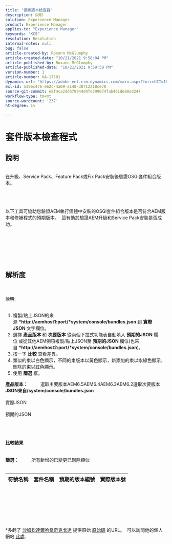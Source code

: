 ```yaml
---
title: "捆綁版本檢查器"
description: 說明
solution: Experience Manager
product: Experience Manager
applies-to: "Experience Manager"
keywords: "KCS"
resolution: Resolution
internal-notes: null
bug: false
article-created-by: Roxann McGlumphy
article-created-date: "10/21/2021 9:58:04 PM"
article-published-by: Roxann McGlumphy
article-published-date: "10/21/2021 9:59:59 PM"
version-number: 1
article-number: KA-17501
dynamics-url: "https://adobe-ent.crm.dynamics.com/main.aspx?forceUCI=1&pagetype=entityrecord&etn=knowledgearticle&id=101541f5-b932-ec11-b6e5-000d3a5ba97a"
exl-id: 539ec476-e62c-4a09-a148-30712210ce70
source-git-commit: e8f4ca2dd578944d4fe399074fab461de88ad247
workflow-type: tm+mt
source-wordcount: '237'
ht-degree: 1%

---
```


# 套件版本檢查程式

## 說明

<br>在升級、Service Pack、Feature Pack或Fix Pack安裝後驗證OSGi套件組合版本。<br><br><br><br><br>以下工具可協助您驗證AEM執行個體中安裝的OSGi套件組合版本是否符合AEM版本和修補程式的預期版本。  這有助於驗證AEM升級和Service Pack安裝是否成功。<br><br><br><br><br><br><br>

## 解析度

<br><br>說明:<br><br>
1. 複製/貼上JSON的來源 <b>*http://aemhost1:port/*system/console/bundles.json</b> 到 <b>實際JSON </b>文字欄位。
2. 選擇 <b>產品版本 </b>和 <b>次要版本</b> 從兩個下拉式功能表自動填入 <b>預期的JSON</b> 欄位<b> </b>或從其他AEM例項複製/貼上JSON至 <b>預期的JSON </b>欄位(也來自 <b>*http://aemhost2:port/*system/console/bundles.json</b>)。
3. 按一下 <b>比較</b> 查看差異。
4. 類似的束以白色顯示，不同的束版本以黃色顯示，新添加的束以水綠色顯示，刪除的束以紅色顯示。
5. 使用 <b>篩選</b> 框。

<b>產品版本：</b>          選取主要版本AEM6.5AEM6.4AEM6.3AEM6.2選取次要版本
<b>JSON來自/system/console/bundles.json</b><br><br>實際JSON <br><br>預期的JSON <br>
<br> <br><br><br><b>比較結果</b><br><br> <br><b>篩選：</b>          所有新增的已變更已刪除類似     <br><br>

| 符號名稱 | 套件名稱 | 預期的版本編號 | 實際版本號 |
| --- | --- | --- | --- |

<br><br><br><br> <br><br>




\*多虧了 [沙姆松達爾哈桑奇克戈達](https://www.linkedin.com/in/sham-sundar-hassan-chikkegowda-6b03a517) 提供原始 [原始碼](https://github.com/Schikkeg/schikkeg.github.io/blob/master/tools/coi.html) 的URL。  可以訪問他的個人網站 [此處](http://www.aemstuff.com/).
